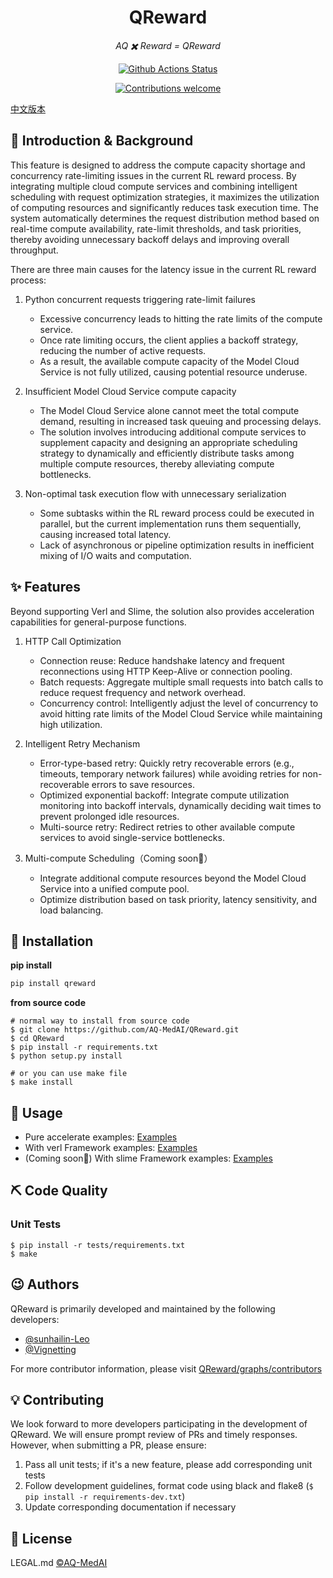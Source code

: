 <h1 align="center">QReward</h1>
<p align="center">
    <em>AQ ✖️️ Reward = QReward</em>
</p>

<p align="center">
    <a href="https://github.com/AQ-MedAI/QReward/actions">
        <img src="https://github.com/AQ-MedAI/QReward/actions/workflows/python-app.yml/badge.svg" alt="Github Actions Status">
    </a>
</p>
<p align="center">
    <a href="https://github.com/AQ-MedAI/QReward/pulls">
        <img src="https://img.shields.io/badge/contributions-welcome-brightgreen.svg?style=flat" alt="Contributions welcome">
    </a>
</p>

[中文版本](README_ZH.md)

## 📣 Introduction & Background

This feature is designed to address the compute capacity shortage and concurrency rate-limiting issues in the current RL reward process.
By integrating multiple cloud compute services and combining intelligent scheduling with request optimization strategies, it maximizes the utilization of computing resources and significantly reduces task execution time.
The system automatically determines the request distribution method based on real-time compute availability, rate-limit thresholds, and task priorities, thereby avoiding unnecessary backoff delays and improving overall throughput.

There are three main causes for the latency issue in the current RL reward process:

1. Python concurrent requests triggering rate-limit failures

   * Excessive concurrency leads to hitting the rate limits of the compute service.
   * Once rate limiting occurs, the client applies a backoff strategy, reducing the number of active requests.
   * As a result, the available compute capacity of the Model Cloud Service is not fully utilized, causing potential resource underuse.

2. Insufficient Model Cloud Service compute capacity

   * The Model Cloud Service alone cannot meet the total compute demand, resulting in increased task queuing and processing delays.
   * The solution involves introducing additional compute services to supplement capacity and designing an appropriate scheduling strategy to dynamically and efficiently distribute tasks among multiple compute resources, thereby alleviating compute bottlenecks.

3. Non-optimal task execution flow with unnecessary serialization

   * Some subtasks within the RL reward process could be executed in parallel, but the current implementation runs them sequentially, causing increased total latency.
   * Lack of asynchronous or pipeline optimization results in inefficient mixing of I/O waits and computation.


## ✨ Features

Beyond supporting Verl and Slime, the solution also provides acceleration capabilities for general-purpose functions.

1. HTTP Call Optimization

   * Connection reuse: Reduce handshake latency and frequent reconnections using HTTP Keep-Alive or connection pooling.
   * Batch requests: Aggregate multiple small requests into batch calls to reduce request frequency and network overhead.
   * Concurrency control: Intelligently adjust the level of concurrency to avoid hitting rate limits of the Model Cloud Service while maintaining high utilization.

2. Intelligent Retry Mechanism

   * Error-type-based retry: Quickly retry recoverable errors (e.g., timeouts, temporary network failures) while avoiding retries for non-recoverable errors to save resources.
   * Optimized exponential backoff: Integrate compute utilization monitoring into backoff intervals, dynamically deciding wait times to prevent prolonged idle resources.
   * Multi-source retry: Redirect retries to other available compute services to avoid single-service bottlenecks.

3. Multi-compute Scheduling（Coming soon👀）

   * Integrate additional compute resources beyond the Model Cloud Service into a unified compute pool.
   * Optimize distribution based on task priority, latency sensitivity, and load balancing.

## 🔰 Installation

**pip install**
```bash
pip install qreward
```

**from source code**
```shell
# normal way to install from source code
$ git clone https://github.com/AQ-MedAI/QReward.git
$ cd QReward
$ pip install -r requirements.txt
$ python setup.py install

# or you can use make file
$ make install
```

## 📝 Usage

* Pure accelerate examples: [Examples](https://github.com/AQ-MedAI/QReward/tree/main/examples/normal)
* With verl Framework examples: [Examples](https://github.com/AQ-MedAI/QReward/tree/main/examples/verl_example)
* (Coming soon👀) With slime Framework examples: [Examples](https://github.com/AQ-MedAI/QReward/tree/main/examples/slime_example)

## ⛏ Code Quality

### Unit Tests

```shell
$ pip install -r tests/requirements.txt
$ make
```

## 😉 Authors

QReward is primarily developed and maintained by the following developers:

* [@sunhailin-Leo](https://github.com/sunhailin-Leo)
* [@Vignetting](https://github.com/Vignetting)

For more contributor information, please visit [QReward/graphs/contributors](https://github.com/AQ-MedAI/QReward/graphs/contributors)

## 💡 Contributing

We look forward to more developers participating in the development of QReward. We will ensure prompt review of PRs and timely responses. However, when submitting a PR, please ensure:

1. Pass all unit tests; if it's a new feature, please add corresponding unit tests
2. Follow development guidelines, format code using black and flake8 (`$ pip install -r requirements-dev.txt`)
3. Update corresponding documentation if necessary

## 📃 License

LEGAL.md [©AQ-MedAI](LEGAL.md)
